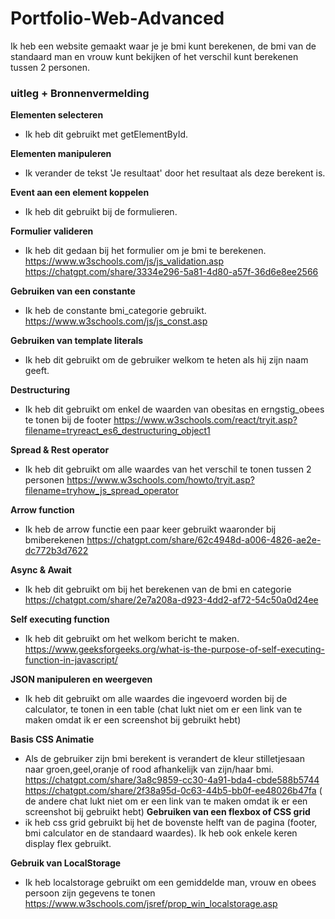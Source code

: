# Portfolio-Web-Advanced
Ik heb een website gemaakt waar je je bmi kunt berekenen, de bmi van de standaard man en vrouw kunt bekijken of het verschil kunt berekenen tussen 2 personen.
### uitleg + Bronnenvermelding
**Elementen selecteren**
  - Ik heb dit gebruikt met getElementById.

**Elementen manipuleren**
  - Ik verander de tekst 'Je resultaat' door het resultaat als deze berekent is.

**Event aan een element koppelen**
  - Ik heb dit gebruikt bij de formulieren.

**Formulier valideren**
  - Ik heb dit gedaan bij het formulier om je bmi te berekenen. https://www.w3schools.com/js/js_validation.asp https://chatgpt.com/share/3334e296-5a81-4d80-a57f-36d6e8ee2566

**Gebruiken van een constante**
  - Ik heb de constante bmi_categorie gebruikt. https://www.w3schools.com/js/js_const.asp

**Gebruiken van template literals**
  - Ik heb dit gebruikt om de gebruiker welkom te heten als hij zijn naam geeft.

**Destructuring**
  - Ik heb dit gebruikt om enkel de waarden van obesitas en erngstig_obees te tonen bij de footer https://www.w3schools.com/react/tryit.asp?filename=tryreact_es6_destructuring_object1

**Spread & Rest operator**
  - Ik heb dit gebruikt om alle waardes van het verschil te tonen tussen 2 personen https://www.w3schools.com/howto/tryit.asp?filename=tryhow_js_spread_operator

**Arrow function**
  - Ik heb de arrow functie een paar keer gebruikt waaronder bij bmiberekenen https://chatgpt.com/share/62c4948d-a006-4826-ae2e-dc772b3d7622
    
**Async & Await**
  - Ik heb dit gebruikt om bij het berekenen van de bmi en categorie https://chatgpt.com/share/2e7a208a-d923-4dd2-af72-54c50a0d24ee
    
**Self executing function**
  - Ik heb dit gebruikt om het welkom bericht te maken.  https://www.geeksforgeeks.org/what-is-the-purpose-of-self-executing-function-in-javascript/
    
**JSON manipuleren en weergeven**
  - Ik heb dit gebruikt om alle waardes die ingevoerd worden bij de calculator, te tonen in een table (chat lukt niet om er een link van te maken omdat ik er een screenshot bij gebruikt hebt)
    
**Basis CSS Animatie**
  -  Als de gebruiker zijn bmi berekent is verandert de kleur stilletjesaan naar groen,geel,oranje of rood afhankelijk van zijn/haar bmi. https://chatgpt.com/share/3a8c9859-cc30-4a91-bda4-cbde588b5744
    https://chatgpt.com/share/2f38a95d-0c63-44b5-bb0f-ee48026b47fa ( de andere chat lukt niet om er een link van te maken omdat ik er een screenshot bij gebruikt hebt) 
**Gebruiken van een flexbox of CSS grid**
  -  ik heb css grid gebruikt bij het de bovenste helft van de pagina (footer, bmi calculator en de standaard waardes). Ik heb ook enkele keren display flex gebruikt. 
    
**Gebruik van LocalStorage**
  - Ik heb localstorage gebruikt om een gemiddelde man, vrouw en obees persoon zijn gegevens te tonen https://www.w3schools.com/jsref/prop_win_localstorage.asp
    
